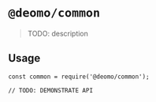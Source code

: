 # `@deomo/common`

> TODO: description

## Usage

```
const common = require('@deomo/common');

// TODO: DEMONSTRATE API
```
